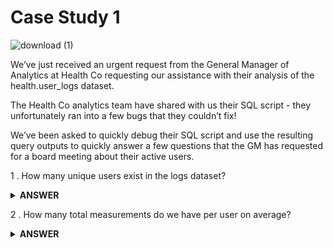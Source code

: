 
# Case Study 1

![download (1)](https://user-images.githubusercontent.com/78999553/154083349-68834512-f67a-4fcf-a938-3192866fe323.png)


We’ve just received an urgent request from the General Manager of Analytics at Health Co requesting our assistance with their analysis of the health.user_logs dataset.

The Health Co analytics team have shared with us their SQL script - they unfortunately ran into a few bugs that they couldn’t fix!

We’ve been asked to quickly debug their SQL script and use the resulting query outputs to quickly answer a few questions that the GM has requested for a board meeting about their active users.


1 . How many unique users exist in the logs dataset? 
 <details>
<summary><b>ANSWER</b></summary>
    
    SELECT COUNT (DISTINCT ID)
    FROM health.user_logs

</details>

2 . How many total measurements do we have per user on average?
<details>
<summary><b>ANSWER</b></summary>

    SELECT id,
    COUNT(DISTINCT measure) as unique_measures
    FROM health.user_logs


</details>

